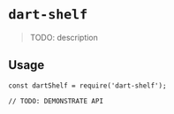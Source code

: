 # `dart-shelf`

> TODO: description

## Usage

```
const dartShelf = require('dart-shelf');

// TODO: DEMONSTRATE API
```
